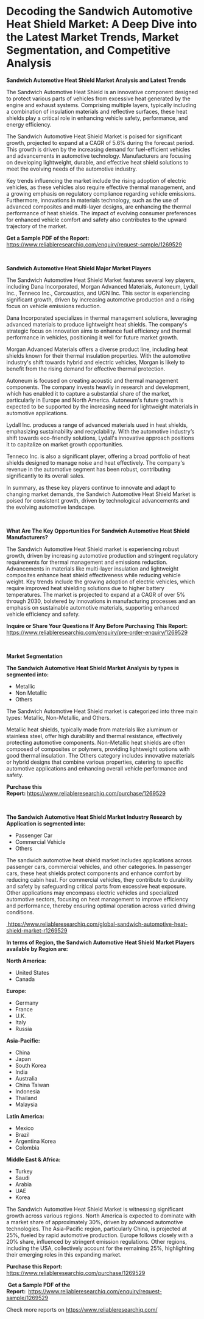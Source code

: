 <p><h1>Decoding the Sandwich Automotive Heat Shield Market: A Deep Dive into the Latest Market Trends, Market Segmentation, and Competitive Analysis</h1></p><p><strong>Sandwich Automotive Heat Shield Market Analysis and Latest Trends</strong></p>
<p><p>The Sandwich Automotive Heat Shield is an innovative component designed to protect various parts of vehicles from excessive heat generated by the engine and exhaust systems. Comprising multiple layers, typically including a combination of insulation materials and reflective surfaces, these heat shields play a critical role in enhancing vehicle safety, performance, and energy efficiency.</p><p>The Sandwich Automotive Heat Shield Market is poised for significant growth, projected to expand at a CAGR of 5.6% during the forecast period. This growth is driven by the increasing demand for fuel-efficient vehicles and advancements in automotive technology. Manufacturers are focusing on developing lightweight, durable, and effective heat shield solutions to meet the evolving needs of the automotive industry. </p><p>Key trends influencing the market include the rising adoption of electric vehicles, as these vehicles also require effective thermal management, and a growing emphasis on regulatory compliance regarding vehicle emissions. Furthermore, innovations in materials technology, such as the use of advanced composites and multi-layer designs, are enhancing the thermal performance of heat shields. The impact of evolving consumer preferences for enhanced vehicle comfort and safety also contributes to the upward trajectory of the market.</p></p>
<p><strong>Get a Sample PDF of the Report:&nbsp;</strong> <a href="https://www.reliableresearchiq.com/enquiry/request-sample/1269529?utm_campaign=2212&utm_medium=2&utm_source=Github&utm_content=ia&utm_term=24032025&utm_id=sandwich-automotive-heat-shield">https://www.reliableresearchiq.com/enquiry/request-sample/1269529</a></p>
<p>&nbsp;</p>
<p><strong>Sandwich Automotive Heat Shield Major Market Players</strong></p>
<p><p>The Sandwich Automotive Heat Shield Market features several key players, including Dana Incorporated, Morgan Advanced Materials, Autoneum, Lydall Inc., Tenneco Inc., Carcoustics, and UGN Inc. This sector is experiencing significant growth, driven by increasing automotive production and a rising focus on vehicle emissions reduction.</p><p>Dana Incorporated specializes in thermal management solutions, leveraging advanced materials to produce lightweight heat shields. The company's strategic focus on innovation aims to enhance fuel efficiency and thermal performance in vehicles, positioning it well for future market growth. </p><p>Morgan Advanced Materials offers a diverse product line, including heat shields known for their thermal insulation properties. With the automotive industry's shift towards hybrid and electric vehicles, Morgan is likely to benefit from the rising demand for effective thermal protection.</p><p>Autoneum is focused on creating acoustic and thermal management components. The company invests heavily in research and development, which has enabled it to capture a substantial share of the market, particularly in Europe and North America. Autoneum's future growth is expected to be supported by the increasing need for lightweight materials in automotive applications.</p><p>Lydall Inc. produces a range of advanced materials used in heat shields, emphasizing sustainability and recyclability. With the automotive industry’s shift towards eco-friendly solutions, Lydall's innovative approach positions it to capitalize on market growth opportunities.</p><p>Tenneco Inc. is also a significant player, offering a broad portfolio of heat shields designed to manage noise and heat effectively. The company's revenue in the automotive segment has been robust, contributing significantly to its overall sales.</p><p>In summary, as these key players continue to innovate and adapt to changing market demands, the Sandwich Automotive Heat Shield Market is poised for consistent growth, driven by technological advancements and the evolving automotive landscape.</p></p>
<p>&nbsp;</p>
<p><strong>What Are The Key Opportunities For Sandwich Automotive Heat Shield Manufacturers?</strong></p>
<p><p>The Sandwich Automotive Heat Shield market is experiencing robust growth, driven by increasing automotive production and stringent regulatory requirements for thermal management and emissions reduction. Advancements in materials like multi-layer insulation and lightweight composites enhance heat shield effectiveness while reducing vehicle weight. Key trends include the growing adoption of electric vehicles, which require improved heat shielding solutions due to higher battery temperatures. The market is projected to expand at a CAGR of over 5% through 2030, bolstered by innovations in manufacturing processes and an emphasis on sustainable automotive materials, supporting enhanced vehicle efficiency and safety.</p></p>
<p><strong>Inquire or Share Your Questions If Any Before Purchasing This Report:</strong> <a href="https://www.reliableresearchiq.com/enquiry/pre-order-enquiry/1269529?utm_campaign=2212&utm_medium=2&utm_source=Github&utm_content=ia&utm_term=24032025&utm_id=sandwich-automotive-heat-shield">https://www.reliableresearchiq.com/enquiry/pre-order-enquiry/1269529</a></p>
<p>&nbsp;</p>
<p><strong>Market Segmentation</strong></p>
<p><strong>The Sandwich Automotive Heat Shield Market Analysis by types is segmented into:</strong></p>
<p><ul><li>Metallic</li><li>Non Metallic</li><li>Others</li></ul></p>
<p><p>The Sandwich Automotive Heat Shield market is categorized into three main types: Metallic, Non-Metallic, and Others. </p><p>Metallic heat shields, typically made from materials like aluminum or stainless steel, offer high durability and thermal resistance, effectively protecting automotive components. Non-Metallic heat shields are often composed of composites or polymers, providing lightweight options with good thermal insulation. The Others category includes innovative materials or hybrid designs that combine various properties, catering to specific automotive applications and enhancing overall vehicle performance and safety.</p></p>
<p><strong>Purchase this Report:&nbsp;</strong><a href="https://www.reliableresearchiq.com/purchase/1269529?utm_campaign=2212&utm_medium=2&utm_source=Github&utm_content=ia&utm_term=24032025&utm_id=sandwich-automotive-heat-shield">https://www.reliableresearchiq.com/purchase/1269529</a></p>
<p>&nbsp;</p>
<p><strong>The Sandwich Automotive Heat Shield Market Industry Research by Application is segmented into:</strong></p>
<p><ul><li>Passenger Car</li><li>Commercial Vehicle</li><li>Others</li></ul></p>
<p><p>The sandwich automotive heat shield market includes applications across passenger cars, commercial vehicles, and other categories. In passenger cars, these heat shields protect components and enhance comfort by reducing cabin heat. For commercial vehicles, they contribute to durability and safety by safeguarding critical parts from excessive heat exposure. Other applications may encompass electric vehicles and specialized automotive sectors, focusing on heat management to improve efficiency and performance, thereby ensuring optimal operation across varied driving conditions.</p></p>
<p><a href="https://www.reliableresearchiq.com/global-sandwich-automotive-heat-shield-market-r1269529?utm_campaign=2212&utm_medium=2&utm_source=Github&utm_content=ia&utm_term=24032025&utm_id=sandwich-automotive-heat-shield">&nbsp;https://www.reliableresearchiq.com/global-sandwich-automotive-heat-shield-market-r1269529</a></p>
<p><strong>In terms of Region, the Sandwich Automotive Heat Shield Market Players available by Region are:</strong></p>
<p>
    <p> <strong> North America: </strong>
        <ul>
            <li>United States</li>
            <li>Canada</li>
        </ul>
        </p> 
    <p> <strong> Europe: </strong>
        <ul>
            <li>Germany</li>
            <li>France</li>
            <li>U.K.</li>
            <li>Italy</li>
            <li>Russia</li>
        </ul>
        </p> 
    <p> <strong> Asia-Pacific: </strong>
        <ul>
            <li>China</li>
            <li>Japan</li>
            <li>South Korea</li>
            <li>India</li>
            <li>Australia</li>
            <li>China Taiwan</li>
            <li>Indonesia</li>
            <li>Thailand</li>
            <li>Malaysia</li>
        </ul>
        </p> 
    <p> <strong> Latin America: </strong>
        <ul>
            <li>Mexico</li>
            <li>Brazil</li>
            <li>Argentina Korea</li>
            <li>Colombia</li>
        </ul>
        </p> 
    <p> <strong> Middle East & Africa: </strong>
        <ul>
            <li>Turkey</li>
            <li>Saudi</li>
            <li>Arabia</li>
            <li>UAE</li>
            <li>Korea</li>
        </ul>
    </p>
    </p>
<p><p>The Sandwich Automotive Heat Shield Market is witnessing significant growth across various regions. North America is expected to dominate with a market share of approximately 30%, driven by advanced automotive technologies. The Asia-Pacific region, particularly China, is projected at 25%, fueled by rapid automotive production. Europe follows closely with a 20% share, influenced by stringent emission regulations. Other regions, including the USA, collectively account for the remaining 25%, highlighting their emerging roles in this expanding market.</p></p>
<p><strong>Purchase this Report: </strong><a href="https://www.reliableresearchiq.com/purchase/1269529?utm_campaign=2212&utm_medium=2&utm_source=Github&utm_content=ia&utm_term=24032025&utm_id=sandwich-automotive-heat-shield">https://www.reliableresearchiq.com/purchase/1269529</a></p>
<p>&nbsp;<strong>Get a Sample PDF of the Report:&nbsp;&nbsp;</strong><a href="https://www.reliableresearchiq.com/enquiry/request-sample/1269529?utm_campaign=2212&utm_medium=2&utm_source=Github&utm_content=ia&utm_term=24032025&utm_id=sandwich-automotive-heat-shield">https://www.reliableresearchiq.com/enquiry/request-sample/1269529</a></p>
<p><strong></strong></p>
<p>Check more reports on <a href="https://www.reliableresearchiq.com/?utm_campaign=2212&utm_medium=2&utm_source=Github&utm_content=ia&utm_term=24032025&utm_id=sandwich-automotive-heat-shield">https://www.reliableresearchiq.com/</a></p>
